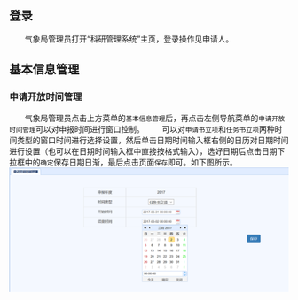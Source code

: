## 登录
　　气象局管理员打开“科研管理系统”主页，登录操作见申请人。

## 基本信息管理
### 申请开放时间管理

　　气象局管理员点击上方菜单的`基本信息管理`后，再点击左侧导航菜单的`申请开放时间管理`可以对申报时间进行窗口控制。
　　可以对`申请书立项`和`任务书立项`两种时间类型的窗口时间进行选择设置，然后单击日期时间输入框右侧的日历对日期时间进行设置（也可以在日期时间输入框中直接按格式输入），选好日期后点击日期下拉框中的`确定`保存日期日渐，最后点击页面`保存`即可。如下图所示。
![](assets/markdown-img-paste-20170803090805101.png)
